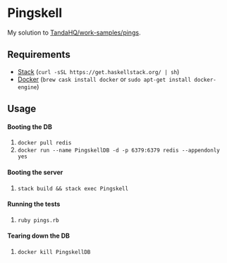# Pingskell

My solution to [TandaHQ/work-samples/pings](https://github.com/TandaHQ/work-samples/tree/master/pings%20(backend)). 

## Requirements

- [Stack](https://docs.haskellstack.org/en/stable/README/) (`curl -sSL https://get.haskellstack.org/ | sh`)
- [Docker](https://www.docker.com/products/overview) (`brew cask install docker` or `sudo apt-get install docker-engine`)

## Usage

#### Booting the DB

1. `docker pull redis`
2. `docker run --name PingskellDB -d -p 6379:6379 redis --appendonly yes`

#### Booting the server

1. `stack build && stack exec Pingskell`

#### Running the tests

1. `ruby pings.rb`

#### Tearing down the DB

1. `docker kill PingskellDB`
